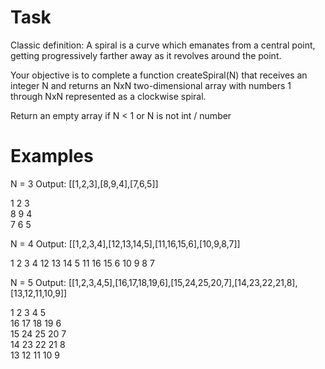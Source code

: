 # Task
Classic definition: A spiral is a curve which emanates from a central point, getting progressively farther away as it revolves around the point.

Your objective is to complete a function createSpiral(N) that receives an integer N and returns an NxN two-dimensional array with numbers 1 through NxN represented as a clockwise spiral.

Return an empty array if N < 1 or N is not int / number

# Examples

N = 3 Output: [[1,2,3],[8,9,4],[7,6,5]]

1    2    3    
8    9    4    
7    6    5    


N = 4 Output: [[1,2,3,4],[12,13,14,5],[11,16,15,6],[10,9,8,7]]

1   2   3   4
12  13  14  5
11  16  15  6
10  9   8   7


N = 5 Output: [[1,2,3,4,5],[16,17,18,19,6],[15,24,25,20,7],[14,23,22,21,8],[13,12,11,10,9]]

1   2   3   4   5    
16  17  18  19  6    
15  24  25  20  7    
14  23  22  21  8    
13  12  11  10  9